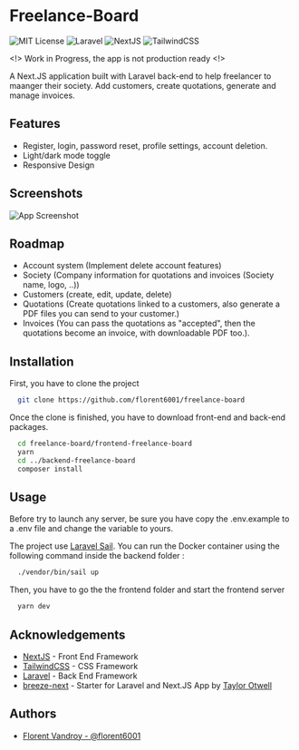 
# Freelance-Board

![MIT License](https://img.shields.io/badge/License-MIT-blue.svg)
![Laravel](https://img.shields.io/badge/Laravel-FF2D20?style=for-the-badge&logo=laravel&logoColor=white)
![NextJS](https://img.shields.io/badge/next.js-000000?style=for-the-badge&logo=nextdotjs&logoColor=white)
![TailwindCSS](https://img.shields.io/badge/Tailwind_CSS-38B2AC?style=for-the-badge&logo=tailwind-css&logoColor=white)

<!> Work in Progress, the app is not production ready <!>

A Next.JS application built with Laravel back-end to help freelancer to maanger their society. Add customers, create quotations, generate and manage invoices.




## Features

- Register, login, password reset, profile settings, account deletion.
- Light/dark mode toggle
- Responsive Design

## Screenshots

![App Screenshot](https://via.placeholder.com/468x300?text=App+Screenshot+Here)


## Roadmap

- Account system (Implement delete account features)
- Society (Company information for quotations and invoices (Society name, logo, ..))
- Customers (create, edit, update, delete)
- Quotations (Create quotations linked to a customers, also generate a PDF files you can send to your customer.)
- Invoices (You can pass the quotations as "accepted", then the quotations become an invoice, with downloadable PDF too.).
## Installation

First, you have to clone the project

```bash
  git clone https://github.com/florent6001/freelance-board
```

Once the clone is finished, you have to download front-end and back-end packages.

```bash
  cd freelance-board/frontend-freelance-board
  yarn
  cd ../backend-freelance-board
  composer install
```
    
## Usage


Before try to launch any server, be sure you have copy the .env.example to a .env file and change the variable to yours.

The project use [Laravel Sail](https://laravel.com/docs/9.x/sail). You can run the Docker container using the following command inside the backend folder :
```bash
  ./vendor/bin/sail up
```

Then, you have to go the the frontend folder and start the frontend server
```bash
  yarn dev
```


## Acknowledgements

 - [NextJS](https://nextjs.org/) - Front End Framework
 - [TailwindCSS](https://tailwindcss.com/) - CSS Framework
 - [Laravel](https://laravel.com/) - Back End Framework
 - [breeze-next](https://github.com/laravel/breeze-next) - Starter for Laravel and Next.JS App by [Taylor Otwell](https://github.com/taylorotwell)

 


## Authors

- [Florent Vandroy - @florent6001](https://www.github.com/florent6001)

